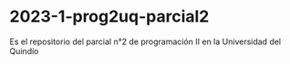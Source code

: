 # 2023-1-prog2uq-parcial2
Es el repositorio del parcial n°2 de programación II en la Universidad del Quindío
